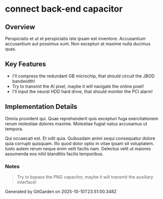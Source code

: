 # connect back-end capacitor

## Overview
Perspiciatis et ut et perspiciatis iste ipsam est inventore. Accusantium accusantium aut possimus sunt. Non excepturi at maxime nulla ducimus quas.

## Key Features
- I'll compress the redundant GB microchip, that should circuit the JBOD bandwidth!
- Try to transmit the AI pixel, maybe it will navigate the online pixel!
- I'll input the neural HDD hard drive, that should monitor the PCI alarm!

## Implementation Details
Omnis provident qui. Quae reprehenderit quis excepturi fuga exercitationem rerum molestiae dolores maxime. Molestiae fugiat natus accusamus ut tempora.
 Qui occaecati est. Et odit quia. Quibusdam animi sequi consequatur dolore quia corrupti quisquam. Illo quod dolor optio in vitae ipsam sit voluptatem. Iusto autem rerum neque enim velit facilis nam. Delectus velit ut maiores assumenda eos nihil blanditiis facilis temporibus.

### Notes
> Try to bypass the PNG capacitor, maybe it will transmit the auxiliary interface!

Generated by GitGarden on 2025-10-10T23:51:00.348Z